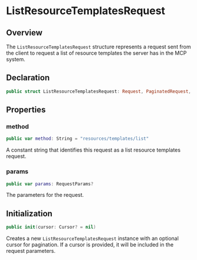 # ListResourceTemplatesRequest

## Overview

The `ListResourceTemplatesRequest` structure represents a request sent from the client to request a list of resource templates the server has in the MCP system.

## Declaration

```swift
public struct ListResourceTemplatesRequest: Request, PaginatedRequest, Codable
```

## Properties

### method

```swift
public var method: String = "resources/templates/list"
```

A constant string that identifies this request as a list resource templates request.

### params

```swift
public var params: RequestParams?
```

The parameters for the request.

## Initialization

```swift
public init(cursor: Cursor? = nil)
```

Creates a new `ListResourceTemplatesRequest` instance with an optional cursor for pagination. If a cursor is provided, it will be included in the request parameters.
